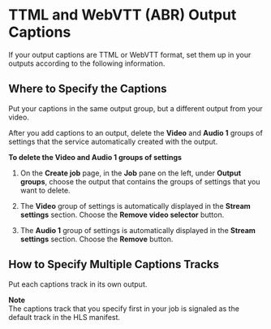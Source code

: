 # TTML and WebVTT \(ABR\) Output Captions<a name="ttml-and-webvtt-output-captions"></a>

If your output captions are TTML or WebVTT format, set them up in your outputs according to the following information\.

## Where to Specify the Captions<a name="where-ttml-and-webvtt-output-captions"></a>

Put your captions in the same output group, but a different output from your video\.

After you add captions to an output, delete the **Video** and **Audio 1** groups of settings that the service automatically created with the output\.

**To delete the Video and Audio 1 groups of settings**

1. On the **Create job** page, in the **Job** pane on the left, under **Output groups**, choose the output that contains the groups of settings that you want to delete\.

1. The **Video** group of settings is automatically displayed in the **Stream settings** section\. Choose the **Remove video selector** button\.

1. The **Audio 1** group of settings is automatically displayed in the **Stream settings** section\. Choose the **Remove** button\.

## How to Specify Multiple Captions Tracks<a name="multilang-ttml-and-webvtt-output-captions"></a>

Put each captions track in its own output\.

**Note**  
The captions track that you specify first in your job is signaled as the default track in the HLS manifest\.